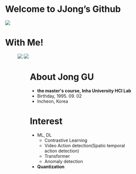 # Welcome to JJong’s Github
<style>
    .aa {display:block; margin:auto;}
</style>
<img src="https://img1.daumcdn.net/thumb/R1280x0/?scode=mtistory2&fname=https%3A%2F%2Fblog.kakaocdn.net%2Fdn%2FbcXxst%2FbtrJaWzrl6R%2FVnekS2DbTkVCzyEOKfRXEk%2Fimg.jpg" class="aa">

# With Me!


<figure class="third">
    <a href="https://www.facebook.com/kim27y"><img src="https://img1.daumcdn.net/thumb/R1280x0/?scode=mtistory2&fname=https%3A%2F%2Fblog.kakaocdn.net%2Fdn%2FbUfmCy%2FbtrI7LypvtM%2F0eUK6BE6sqGrHQWT6wXBpK%2Ftfile.svg"></a>
    <a href="www.linkedin.com/in/kim27y"><img src="https://img1.daumcdn.net/thumb/R1280x0/?scode=mtistory2&fname=https%3A%2F%2Fblog.kakaocdn.net%2Fdn%2FyTC4A%2FbtrI9nqx93y%2Fj0ZzZI9MuJTNPZvmbaui11%2Ftfile.svg"></a>
<figure>

# About Jong GU

- **the master's course, Inha University HCI Lab**
- Birthday, 1995. 09. 02
- Incheon, Korea

# Interest

- ML, DL
    - Contrastive Learning
    - Video Action detection(Spatio temporal action detection)
    - Transformer
    - Anomaly detection
- **Quantization**
